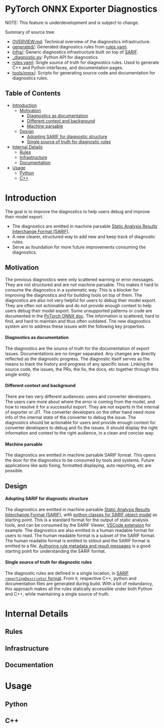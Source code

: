 # PyTorch ONNX Exporter Diagnostics

NOTE: This feature is underdevelopment and is subject to change.

Summary of source tree:
- [OVERVIEW.md](OVERVIEW.md): Technical overview of the diagnostics infrastructure.
- [generated/](generated): Generated diagnostics rules from [rules.yaml](rules.yaml).
- [infra/](infra): Generic diagnostics infrastructure built on top of [SARIF](https://docs.oasis-open.org/sarif/sarif/v2.1.0/sarif-v2.1.0.html).
- [_diagnostic.py](diagnostic.py): Python API for diagnostics.
- [rules.yaml](rules.yaml): Single source of truth for diagnostics rules. Used to generate C++ and Python interfaces, and documentation pages.
- [tools/onnx/](/tools/onnx): Scripts for generating source code and documentation for diagnostics rules.

## Table of Contents

<!-- toc -->

- [Introduction](#introduction)
  - [Motivation](#motivation)
    - [Diagnostics as documentation](#diagnostics-as-documentation)
    - [Different context and background](#different-context-and-background)
    - [Machine parsable](#machine-parsable)
  - [Design](#design)
    - [Adopting SARIF for diagnostic structure](#adopting-sarif-for-diagnostic-structure)
    - [Single source of truth for diagnostic rules](#single-source-of-truth-for-diagnostic-rules)
- [Internal Details](#internal-details)
  - [Rules](#rules)
  - [Infrastructure](#infrastructure)
  - [Documentation](#documentation)
- [Usage](#usage)
  - [Python](#python)
  - [C++](#c)

<!-- tocstop -->

# Introduction

The goal is to improve the diagnostics to help users debug and improve their model export.
* The diagnostics are emitted in machine parsable [Static Analysis Results Interchange Format (SARIF)](https://docs.oasis-open.org/sarif/sarif/v2.1.0/sarif-v2.1.0.html).
* A new clearer, structured way to add new and keep track of diagnostic rules.
* Serve as foundation for more future improvements consuming the diagnostics.

## Motivation ##

The previous diagnostics were only scattered warning or error messages. They are not structured and are not machine parsable. This makes it hard to consume the diagnostics in a systematic way. This is a blocker for improving the diagnostics and for building tools on top of them. The diagnostics are also not very helpful for users to debug their model export. They are often not actionable and do not provide enough context to help users debug their model export. Some unsupported patterns or code are documented in the [PyTorch ONNX doc](https://pytorch.org/docs/stable/onnx.html#limitations). The information is scattered, hard to find, and hard to maintain and thus often outdated. The new diagnostics system aim to address these issues with the following key properties.

#### Diagnostics as documentation

The diagnostics are the source of truth for the documentation of export issues. Documentations are no longer separated. Any changes are directly reflected as the diagnostic progress. The diagnostic itself serves as the means to track the history and progress of any specific issue. Linking the source code, the issues, the PRs, the fix, the docs, etc together through this single entity.

#### Different context and background

There are two very different audiences: users and converter developers. The users care more about where the error is coming from the model, and how to resolve it for a successful export. They are not experts in the internal of exporter or JIT. The converter developers on the other hand need more info of the internal state of the converter to debug the issue. The diagnostics should be actionable for users and provide enough context for converter developers to debug and fix the issues. It should display the right information and context to the right audience, in a clean and concise way.

#### Machine parsable

The diagnostics are emitted in machine parsable SARIF format. This opens the door for the diagnostics to be consumed by tools and systems. Future applications like auto fixing, formatted displaying, auto reporting, etc are possible.

## Design ##

#### Adopting SARIF for diagnostic structure

The diagnostics are emitted in machine parsable [Static Analysis Results Interchange Format (SARIF)](https://docs.oasis-open.org/sarif/sarif/v2.1.0/sarif-v2.1.0.html), with [python classes for SARIF object model](https://github.com/microsoft/sarif-python-om) as starting point. This is a standard format for the output of static analysis tools, and can be consumed by the SARIF Viewer, [VSCode extension](https://marketplace.visualstudio.com/items?itemName=MS-SarifVSCode.sarif-viewer) for example. The diagnostics are also emitted in a human readable format for users to read. The human readable format is a subset of the SARIF format. The human readable format is emitted to stdout and the SARIF format is emitted to a file. [Authoring rule metadata and result messages](https://github.com/microsoft/sarif-tutorials/blob/main/docs/Authoring-rule-metadata-and-result-messages.md) is a good starting point for understanding the SARIF format.

#### Single source of truth for diagnostic rules

The diagnostic rules are defined in a single location, in [SARIF `reportingDescriptor` format](https://docs.oasis-open.org/sarif/sarif/v2.1.0/os/sarif-v2.1.0-os.html#_Toc34317836). From it, respective C++, python and documentation files are generated during build. With a bit of redundancy, this approach makes all the rules statically accessible under both Python and C++, while maintaining a single source of truth.

# Internal Details

## Rules ##


## Infrastructure ##


## Documentation ##


# Usage

## Python ##

## C++ ##
